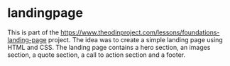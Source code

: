 # landingpage
This is part of the https://www.theodinproject.com/lessons/foundations-landing-page project. The idea was to create a simple landing page using HTML and CSS. The landing page contains a hero section, an images section, a quote section, a call to action section and a footer. 
